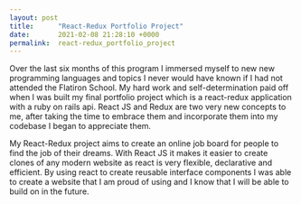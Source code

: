 ```yaml
---
layout: post
title:      "React-Redux Portfolio Project"
date:       2021-02-08 21:28:10 +0000
permalink:  react-redux_portfolio_project
---
```



Over the last six months of this program I immersed myself to new new programming languages and topics I never would have known if I had not attended the Flatiron School. My hard work and self-determination paid off when I was built my final portfolio project which is a react-redux application with a ruby on rails api. React JS and Redux are two very new concepts to me, after taking the time to embrace them and incorporate them into my codebase I began to appreciate them. 

My React-Redux project aims to create an online job board for people to find the job of their dreams. With React JS it makes it easier to create clones of any modern website as react is very flexible, declarative and efficient. By using react to create reusable interface components I was able to create a website that I am proud of using and I know that I will be able to build on in the future.

